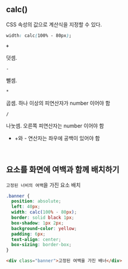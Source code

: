 ## calc()
CSS 속성의 값으로 계산식을 지정할 수 있다.

```css
width: calc(100% - 80px);
```

**`+`**

덧셈.

`-`

뺄셈.

`*`

곱셈. 하나 이상의 피연산자가 number 이어야 함

`/`

나눗셈. 오른쪽 피연산자는 number 이어야 함

- +와 - 연산자는 좌우에 공백이 있어야 함

<br>

## 요소를 화면에 여백과 함께 배치하기

`고정된 너비의 여백`을 가진 요소 배치

```css
.banner {
  position: absolute;
  left: 40px;
  width: calc(100% - 80px);
  border: solid black 1px;
  box-shadow: 1px 2px;
  background-color: yellow;
  padding: 6px;
  text-align: center;
  box-sizing: border-box;
}
```

```html
<div class="banner">고정된 여백을 가진 배너</div>
```